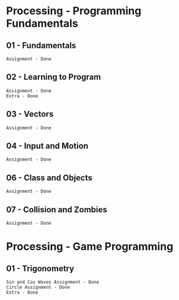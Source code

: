# Processing - Programming Fundamentals

## 01 - Fundamentals

	Assignment - Done

## 02 - Learning to Program

	Assignment - Done
	Extra - Done

## 03 - Vectors
	Assignment - Done
	
## 04 - Input and Motion
	Assignment - Done

## 06 - Class and Objects
	Assignment - Done

## 07 - Collision and Zombies
	Assignment - Done

# Processing - Game Programming

## 01 - Trigonometry
	Sin and Cos Waves Assignment - Done
	Circle Assignment - Done
	Extra - Done